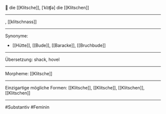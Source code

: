 🔴 die [[Klitsche]], [ˈklɪʧə]
die [[Klitschen]]

---
, [[klitschnass]]

---
Synonyme:
- [[Hütte]], [[Bude]], [[Baracke]], [[Bruchbude]]

---
Übersetzung: shack, hovel

---
Morpheme:
[[Klitsche]]

---
Einzigartige mögliche Formen: [[Klitsche]], [[Klitsche]], [[Klitschen]], [[Klitschen]]

---
#Substantiv #Feminin